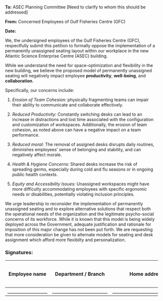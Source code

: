 
**To:** ASEC Planning Committee [Need to clarify to whom this should be addressed]

**From:** Concerned Employees of Gulf Fisheries Centre (GFC)

**Date:** 


We, the undersigned employees of the Gulf Fisheries Centre (GFC), respectfully submit this petition to formally oppose the implementation of a permanently unassigned seating layout within our workplace in the new Atlantic Science Enterprise Centre (ASEC) building.

While we understand the need for space-optimization and flexibility in the new building, we believe the proposed model of permanently unassigned seating will negatively impact employee **productivity**, **well-being**, and **collaboration**. 

Specifically, our concerns include:

1. _Erosion of Team Cohesion:_ physically fragmenting teams can impair their ability to communicate and collaborate effectively.

2. _Reduced Productivity:_ Constantly switching desks can lead to an increase in distractions and lost time associated with the configuration and customization of workspaces. Additionally, the erosion of team cohesion, as noted above can have a negative impact on a team performance.     

3. _Reduced moral:_ The removal of assigned desks disrupts daily routines, diminishes employees’ sense of belonging and stability, and can negatively affect morale. 

4. _Health & Hygiene Concerns:_ Shared desks increase the risk of spreading germs, especially during cold and flu seasons or in ongoing public health contexts.

5. _Equity and Accessibility Issues:_ Unassigned workspaces might have more difficulty accommodating employees with specific ergonomic needs or disabilities, potentially violating inclusion principles.

We urge leadership to reconsider the implementation of permanently unassigned seating and to explore alternative solutions that respect both the operational needs of the organization and the legitimate psycho-social concerns of its workforce. While it is known that this model is being widely deployed across the Government, adequate justification and rationale for imposition of this major change has not been put forth. We are requesting that more consideration be given to alternate models for seating and desk assignment which afford more flexibilty and personalization.



### Signatures:

| Employee name      | Department / Branch       | Home address                    | Employee Signature     | Date (YYYY-MM-DD) | 
|--------------------|---------------------------|---------------------------------|------------------------|-------------------|
| __________________ | _________________________ | _______________________________ | ______________________ |                   |


